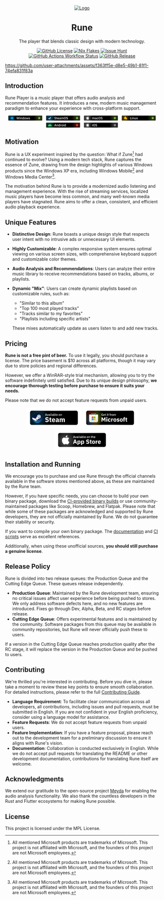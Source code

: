 <br />
<div align="center">
  <a href="https://github.com/losses/rune">
    <img src="https://github.com/Losses/rune/blob/master/assets/icons/breeze/apps/512/rune.png?raw=true" alt="Logo" width="80" height="80">
  </a>

  <h1 align="center">Rune</h1>

  <p align="center">
    The player that blends classic design with modern technology.
  </p>
  <p>
    <a href="https://github.com/Losses/rune/blob/master/LICENSE"><img alt="GitHub License" src="https://img.shields.io/github/license/losses/rune?color=%233f51b5" /></a>
    <a href="https://github.com/Losses/rune/blob/master/flake.nix"><img alt="Nix Flakes" src="https://img.shields.io/badge/nix-flake-blue?logo=nixos" /></a>
    <a href="https://oss.issuehunt.io/r/Losses/rune"><img alt="Issue Hunt" src="https://img.shields.io/badge/hunt-hunt?logo=cashapp&logoColor=white&label=issue&color=%232cc28c"></a>
    <a href="https://github.com/Losses/rune/actions/workflows/build.yml"><img alt="GitHub Actions Workflow Status" src="https://img.shields.io/github/actions/workflow/status/losses/rune/build.yml"></a>
    <a href="https://github.com/losses/rune/releases/latest"><img alt="GitHub Release" src="https://img.shields.io/github/v/release/losses/rune?color=green"></a>

  </p>
</div>

https://github.com/user-attachments/assets/f363ff5e-d8e5-49b1-81f1-74efa831f83a

## Introduction

Rune Player is a music player that offers audio analysis and recommendation features. It introduces a new, modern music management paradigm to enhance your experience with cross-platform support.

  <p align="center">
    <img alt="Windows Support" width=120 src="assets/p-windows_support.png" />
    <img alt="SteamOS Support" width=120 src="assets/p-steamos_support.png" />
    <img alt="macOS Support" width=120 src="assets/p-macos_support.png" />
    <img alt="Linux Support" width=120 src="assets/p-linux_support.png" />
    <img alt="Android Support" width=120 src="assets/p-android_support.png" />
    <img alt="iOS Support" width=120 src="assets/p-ios_support.png" />
  </p>

## Motivation

Rune is a UX experiment inspired by the question: What if Zune[^1] had continued to evolve? Using a modern tech stack, Rune captures the essence of Zune, drawing from the design highlights of various Windows products since the Windows XP era, including Windows Mobile[^1] and Windows Media Center[^1].

The motivation behind Rune is to provide a modernized audio listening and management experience. With the rise of streaming services, localized music players have become less common, and many well-known media players have stagnated. Rune aims to offer a clean, consistent, and efficient audio playback experience.

## Unique Features

- **Distinctive Design**: Rune boasts a unique design style that respects user intent with no intrusive ads or unnecessary UI elements.
- **Highly Customizable**: A complex responsive system ensures optimal viewing on various screen sizes, with comprehensive keyboard support and customizable color themes.
- **Audio Analysis and Recommendations**: Users can analyze their entire music library to receive recommendations based on tracks, albums, or playlists.
- **Dynamic "Mix"**: Users can create dynamic playlists based on customizable rules, such as:

  - "Similar to this album"
  - "Top 100 most played tracks"
  - "Tracks similar to my favorites"
  - "Playlists including specific artists"

  These mixes automatically update as users listen to and add new tracks.

## Pricing

**Rune is not a free pint of beer.** To use it legally, you should purchase a license. The price basement is $10 across all platforms, though it may vary due to store policies and regional differences.

However, we offer a WinRAR-style trial mechanism, allowing you to try the software indefinitely until satisfied. Due to its unique design philosophy, **we encourage thorough testing before purchase to ensure it suits your needs.**

Please note that we do not accept feature requests from unpaid users.

<p align="center">
  <a href="https://partner.steamgames.com/apps/landing/3343500"><img src="assets/available_steam.png" width=180 alt="Available on Steam"/></a>
  <a href="https://apps.microsoft.com/detail/9N52TW1F5348"><img src="assets/available_ms_store.png" width=180 alt="Available on Microsoft Store"/></a>
  <a href="https://apps.apple.com/us/app/rune-player/id6738841909"><img src="assets/available_app_store.png" width=180 alt="Available on App Store"/></a>
</p>

## Installation and Running

We encourage you to purchase and use Rune through the official channels available in the software stores mentioned above, as these are maintained by the Rune team.

However, if you have specific needs, you can choose to build your own binary package, download the [CI-provided binary builds](https://github.com/Losses/rune/actions) or use community-maintained packages like Scoop, Homebrew, and Flatpak. Please note that while some of these packages are acknowledged and supported by Rune developers, they are not officially maintained by Rune. We do not guarantee their stability or security.

If you want to compile your own binary package. The [documentation](https://github.com/Losses/rune/blob/master/documents/compiling.md) and [CI scripts](https://github.com/Losses/rune/blob/master/.github/workflows/build.yml) serve as excellent references.

Additionally, when using these unofficial sources, **you should still purchase a genuine license**.

## Release Policy

Rune is divided into two release queues: the Production Queue and the Cutting Edge Queue. These queues release independently.

- **Production Queue**: Maintained by the Rune development team, ensuring no critical issues affect user experience before being pushed to stores. We only address software defects here, and no new features are introduced. Fixes go through Dev, Alpha, Beta, and RC stages before release.
- **Cutting Edge Queue**: Offers experimental features and is maintained by the community. Software packages from this queue may be available in community repositories, but Rune will never officially push these to users.

If a version in the Cutting Edge Queue reaches production quality after the RC stage, it will replace the version in the Production Queue and be pushed to users.

## Contributing

We're thrilled you're interested in contributing. Before you dive in, please take a moment to review these key points to ensure smooth collaboration. For detailed instructions, please refer to the full [Contributing Guide](CODE_OF_CONDUCT.md).

- **Language Requirement**: To facilitate clear communication across all developers, all contributions, including issues and pull requests, must be submitted in English. If you are not confident in your English proficiency, consider using a language model for assistance.
- **Feature Requests**: We do not accept feature requests from unpaid users.
- **Feature Implementation**: If you have a feature proposal, please reach out to the development team for a preliminary discussion to ensure it aligns with Rune's vision.
- **Documentation**: Collaboration is conducted exclusively in English. While we do not accept pull requests for translating the README or other development documentation, contributions for translating Rune itself are welcome.

## Acknowledgments

We extend our gratitude to the open-source project [Meyda](https://github.com/meyda/meyda) for enabling the audio analysis functionality. We also thank the countless developers in the Rust and Flutter ecosystems for making Rune possible.

## License

This project is licensed under the MPL License.

[^1]: All mentioned Microsoft products are trademarks of Microsoft. This project is not affiliated with Microsoft, and the founders of this project are not Microsoft employees.
